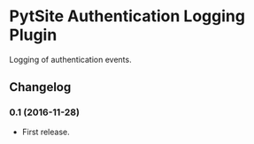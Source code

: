 # PytSite Authentication Logging Plugin

Logging of authentication events.


## Changelog

### 0.1 (2016-11-28)
- First release.

